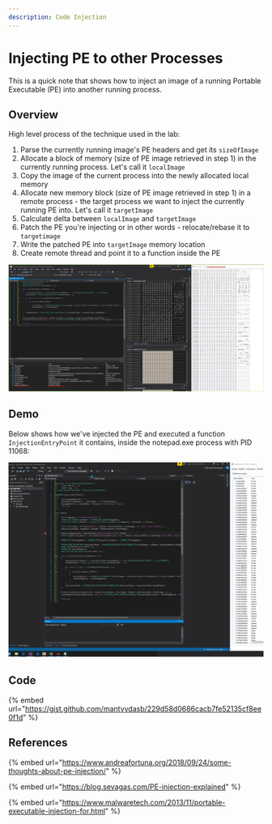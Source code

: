 ```yaml
---
description: Code Injection
---
```


# Injecting PE to other Processes

This is a quick note that shows how to inject an image of a running Portable Executable \(PE\) into another running process.

## Overview

High level process of the technique used in the lab:

1. Parse the currently running image's PE headers and get its `sizeOfImage`
2. Allocate a block of memory \(size of PE image retrieved in step 1\) in the currently running process. Let's call it `localImage`
3. Copy the image of the current process into the newly allocated local memory
4. Allocate new memory block \(size of PE image retrieved in step 1\) in a remote process - the target process we want to inject the currently running PE into. Let's call it `targetImage`
5. Calculate delta between `localImage` and `targetImage`
6. Patch the PE you're injecting or in other words - relocate/rebase it to `targetimage`
7. Write the patched PE into `targetImage` memory location
8. Create remote thread and point it to a function inside the PE

![](../../.gitbook/assets/image%20%2843%29.png)



## Demo

Below shows how we've injected the PE and executed a function `InjectionEntryPoint` it contains, inside the notepad.exe process with PID 11068:

![](../../.gitbook/assets/pe-injection.gif)

## Code

{% embed url="https://gist.github.com/mantvydasb/229d58d0686cacb7fe52135cf8ee0f1d" %}

## References

{% embed url="https://www.andreafortuna.org/2018/09/24/some-thoughts-about-pe-injection/" %}

{% embed url="https://blog.sevagas.com/PE-injection-explained" %}

{% embed url="https://www.malwaretech.com/2013/11/portable-executable-injection-for.html" %}

